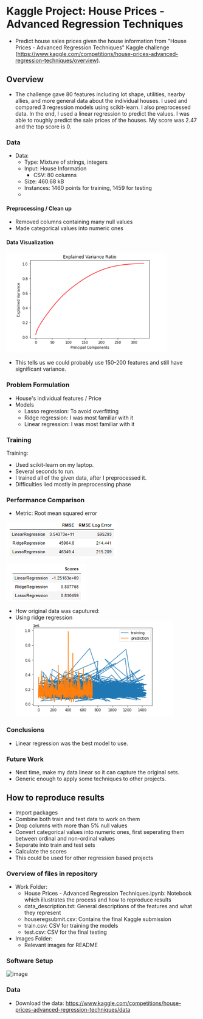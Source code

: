 # Kaggle Project: House Prices - Advanced Regression Techniques

* Predict house sales prices given the house information from "House Prices - Advanced Regression Techniques" Kaggle challenge (https://www.kaggle.com/competitions/house-prices-advanced-regression-techniques/overview). 

## Overview
* The challenge gave 80 features including lot shape, utilities, nearby allies, and more general data about the individual houses. I used and compared 3 regression models using scikit-learn. I also preprocessed data. In the end, I used a linear regression to predict the values. I was able to roughly predict the sale prices of the houses. My score was 2.47 and the top score is 0.

### Data
* Data:
  * Type: Mixture of strings, integers 
  * Input: House Information 
    * CSV: 80 columns
  * Size: 460.68 kB
  * Instances: 1460 points for training, 1459 for testing
  * 
#### Preprocessing / Clean up

* Removed columns containing many null values 
* Made categorical values into numeric ones
#### Data Visualization

![](Images/ssVargraph.png)
* This tells us we could probably use 150-200 features and still have significant variance. 

### Problem Formulation

 * House's individual features / Price
 * Models
    * Lasso regression: To avoid overfitting
    * Ridge regression: I was most familiar with it 
    * Linear regression:  I was most familiar with it 

### Training

Training:
* Used scikit-learn on my laptop. 
* Several seconds to run.
* I trained all of the given data, after I preprocessed it. 
* Difficulties lied mostly in preprocessing phase

### Performance Comparison

* Metric: Root mean squared error 

![](Images/rmsesof3.png)

![](Images/ssscores.png)

* How original data was caputured: 
* Using ridge regression
![](Images/forrid.png)

### Conclusions

* Linear regression was the best model to use. 

### Future Work

* Next time, make my data linear so it can capture the original sets. 
* Generic enough to apply some techniques to other projects. 

## How to reproduce results
* Import packages
* Combine both train and test data to work on them 
* Drop columns with more than 5% null values
* Convert categorical values into numeric ones, first seperating them between ordinal and non-ordinal values
* Seperate into train and test sets
* Calculate the scores
* This could be used for other regression based projects

### Overview of files in repository

* Work Folder:
  * House Prices - Advanced Regression Techniques.ipynb: Notebook which illustrates the process and how to reproduce results
  * data_description.txt: General descriptions of the features and what they represent
  * houseregsubmit.csv: Contains the final Kaggle submission
  * train.csv: CSV for training the models
  * test.csv: CSV for the final testing
* Images Folder:
  *  Relevant images for README
  
### Software Setup
![image](https://user-images.githubusercontent.com/89665026/167159388-843ea01e-6fd8-40ff-aa10-f78c9627a26f.png)

### Data

* Download the data: https://www.kaggle.com/competitions/house-prices-advanced-regression-techniques/data
